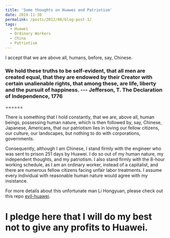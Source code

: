 ```yaml
---
title: 'Some thoughts on Huawei and Patriotism'
date: 2019-11-30
permalink: /posts/2012/08/blog-post-1/
tags:
  - Huawei
  - Ordinary Workers
  - China
  - Patriotism
---
```

I accept that we are above all, humans, before, say, Chinese. 

### We hold these truths to be self-evident, that all men are created equal, that they are endowed by their Creator with certain unalienable rights, that among these, are life, liberty and the pursuit of happiness. --- Jefferson, T. The Declaration of Independence, 1776
======

There is something that I hold constantly, that we are, above all, human beings, possessing human nature, which is then followed by, say, Chinese, Japanese, Americans, that our patriotism lies in loving our fellow citizens, our culture, our landscapes, but nothing to do with corporations, governments. 

Consequently, although I am Chinese, I stand firmly with the engineer who was sent to prison 251 days by Huawei. I do so out of my human nature, my independent thoughts, and my patriotism. I also stand firmly with the 8-hour working schedule, as I am an ordinary worker, instead of a capitalist, and there are numerous fellow citizens facing unfair labor treatments. I assume every individual with reasonable human nature would agree with my insistance. 

For more details about this unfortunate man Li Hongyuan, please check out this repo [evil-huawei](github.com/evil-huawei/evil-huawei). 

# I pledge here that I will do my best not to give any profits to Huawei. 
